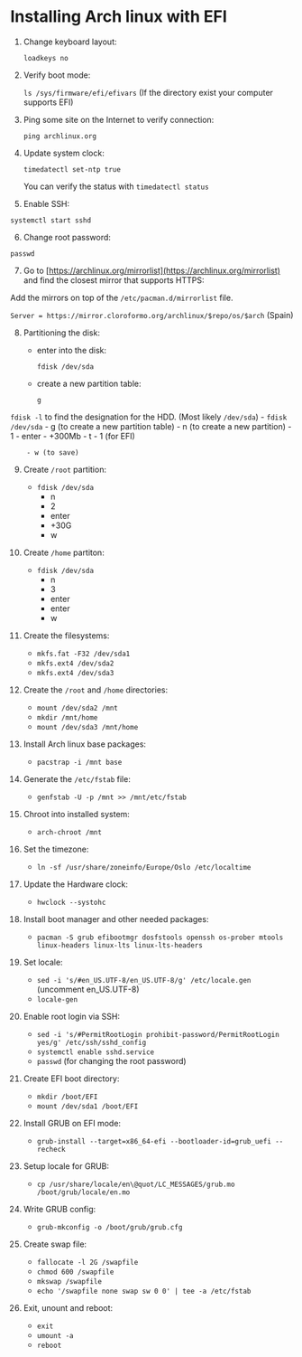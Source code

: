 # Installing Arch linux with EFI

1. Change keyboard layout:

   `loadkeys no`

2. Verify boot mode:

   `ls /sys/firmware/efi/efivars` (If the directory exist your computer supports EFI)

3. Ping some site on the Internet to verify connection:

   `ping archlinux.org`

4. Update system clock:

   `timedatectl set-ntp true`
   
   You can verify the status with `timedatectl status`

5. Enable SSH:

`systemctl start sshd`

6. Change root password:

`passwd`

7. Go to [https://archlinux.org/mirrorlist](https://archlinux.org/mirrorlist) and find the closest mirror that supports HTTPS:

Add the mirrors on top of the `/etc/pacman.d/mirrorlist` file.

`Server = https://mirror.cloroformo.org/archlinux/$repo/os/$arch` (Spain)

8. Partitioning the disk:

   - enter into the disk:

      `fdisk /dev/sda`
      
   - create a new partition table:

      `g`
      

`fdisk -l` to find the designation for the HDD. (Most likely `/dev/sda`)
    - `fdisk /dev/sda`
        - g (to create a new partition table)
        - n (to create a new partition)
        - 1
        - enter
        - +300Mb
        - t
        - 1 (for EFI)


        - w (to save)

9. Create `/root` partition:
    - `fdisk /dev/sda`
        - n
        - 2
        - enter
        - +30G
        - w

10. Create `/home` partiton:
    - `fdisk /dev/sda`
        - n
        - 3
        - enter
        - enter
        - w

11. Create the filesystems:
    - `mkfs.fat -F32 /dev/sda1`
    - `mkfs.ext4 /dev/sda2`
    - `mkfs.ext4 /dev/sda3`

12. Create the `/root` and `/home` directories:
    - `mount /dev/sda2 /mnt`
    - `mkdir /mnt/home`
    - `mount /dev/sda3 /mnt/home`

13. Install Arch linux base packages:
    - `pacstrap -i /mnt base`

14. Generate the `/etc/fstab` file:
    - `genfstab -U -p /mnt >> /mnt/etc/fstab`

15. Chroot into installed system:
    - `arch-chroot /mnt`

16. Set the timezone:
    - `ln -sf /usr/share/zoneinfo/Europe/Oslo /etc/localtime`

17. Update the Hardware clock:
    - `hwclock --systohc`

18. Install boot manager and other needed packages:
    - `pacman -S grub efibootmgr dosfstools openssh os-prober mtools linux-headers linux-lts linux-lts-headers`

19. Set locale:
    - `sed -i 's/#en_US.UTF-8/en_US.UTF-8/g' /etc/locale.gen` (uncomment en_US.UTF-8)
    - `locale-gen`

20. Enable root login via SSH:
    - `sed -i 's/#PermitRootLogin prohibit-password/PermitRootLogin yes/g' /etc/ssh/sshd_config`
    - `systemctl enable sshd.service`
    - `passwd` (for changing the root password)

21. Create EFI boot directory:
    - `mkdir /boot/EFI`
    - `mount /dev/sda1 /boot/EFI`

22. Install GRUB on EFI mode:
    - `grub-install --target=x86_64-efi --bootloader-id=grub_uefi --recheck`

23. Setup locale for GRUB:
    - `cp /usr/share/locale/en\@quot/LC_MESSAGES/grub.mo /boot/grub/locale/en.mo`

24. Write GRUB config:
    - `grub-mkconfig -o /boot/grub/grub.cfg`

25. Create swap file:
    - `fallocate -l 2G /swapfile`
    - `chmod 600 /swapfile`
    - `mkswap /swapfile`
    - `echo '/swapfile none swap sw 0 0' | tee -a /etc/fstab`

26. Exit, unount and reboot:
    - `exit`
    - `umount -a`
    - `reboot`

